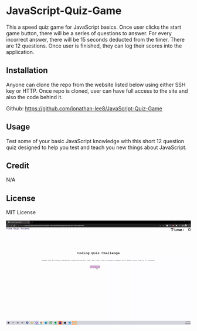 # JavaScript-Quiz-Game

This a speed quiz game for JavaScript basics. Once user clicks the start game button, there will be a series of questions to answer. For every incorrect answer, there will be 15 seconds deducted from the timer. There are 12 questions. Once user is finished, they can log their scores into the application.

## Installation

Anyone can clone the repo from the website listed below using either SSH key or HTTP. Once repo is cloned, user can have full access to the site and also the code behind it.

Github: https://github.com/jonathan-lee8/JavaScript-Quiz-Game

## Usage

Test some of your basic JavaScript knowledge with this short 12 question quiz designed to help you test and teach you new things about JavaScript.

## Credit

N/A

## License

MIT License

![](javascript-game.gif)